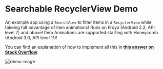 # Searchable RecyclerView Demo
An example app using a `SearchView` to filter items in a `RecyclerView` while takeing full advantage of item animations! Runs on Froyo (Android 2.2, API level 7) and above! Item Animations are supported starting with Honeycomb (Android 3.0, API level 11)!

You can find an explanation of how to implement all this in [**this answer on Stack Overflow**](http://stackoverflow.com/a/30429439/2310866).

![demo image](http://i.stack.imgur.com/qDtH7.gif)
